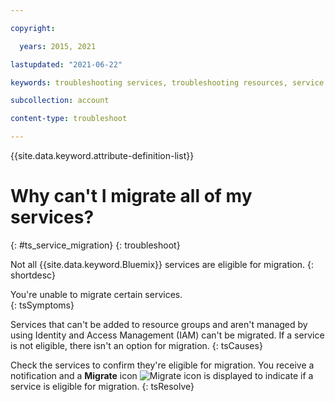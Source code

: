 ```yaml
---

copyright:

  years: 2015, 2021

lastupdated: "2021-06-22"

keywords: troubleshooting services, troubleshooting resources, service problems, resource problems, migrate, migration error, migrate all services

subcollection: account

content-type: troubleshoot

---
```



{{site.data.keyword.attribute-definition-list}}

# Why can't I migrate all of my services?
{: #ts_service_migration}
{: troubleshoot}

Not all {{site.data.keyword.Bluemix}} services are eligible for migration. 
{: shortdesc}

You're unable to migrate certain services.  
{: tsSymptoms}

Services that can't be added to resource groups and aren't managed by using Identity and Access Management (IAM) can't be migrated. If a service is not eligible, there isn't an option for migration. 
{: tsCauses}

Check the services to confirm they're eligible for migration. You receive a notification and a **Migrate** icon ![Migrate icon](../icons/migrate.svg "Migrate this service instance to a resource group") is displayed to indicate if a service is eligible for migration.
{: tsResolve}


